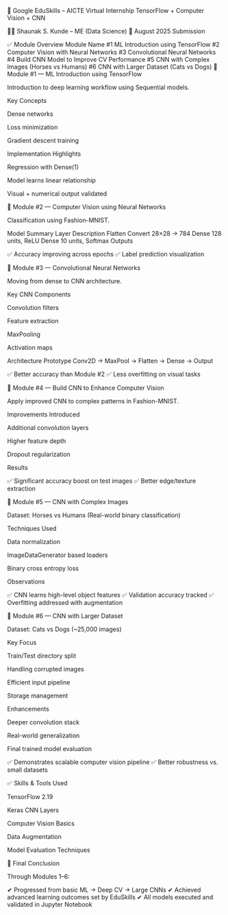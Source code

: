 🚀 Google EduSkills – AICTE Virtual Internship
TensorFlow + Computer Vision + CNN

👨‍🎓 Shaunak S. Kunde – ME (Data Science)
📅 August 2025 Submission

✅ Module Overview
Module	Name
#1	ML Introduction using TensorFlow
#2	Computer Vision with Neural Networks
#3	Convolutional Neural Networks
#4	Build CNN Model to Improve CV Performance
#5	CNN with Complex Images (Horses vs Humans)
#6	CNN with Larger Dataset (Cats vs Dogs)
📌 Module #1 — ML Introduction using TensorFlow

Introduction to deep learning workflow using Sequential models.

Key Concepts

Dense networks

Loss minimization

Gradient descent training

Implementation Highlights

Regression with Dense(1)

Model learns linear relationship

Visual + numerical output validated

📌 Module #2 — Computer Vision using Neural Networks

Classification using Fashion-MNIST.

Model Summary
Layer	Description
Flatten	Convert 28×28 → 784
Dense	128 units, ReLU
Dense	10 units, Softmax
Outputs

✅ Accuracy improving across epochs
✅ Label prediction visualization

📌 Module #3 — Convolutional Neural Networks

Moving from dense to CNN architecture.

Key CNN Components

Convolution filters

Feature extraction

MaxPooling

Activation maps

Architecture Prototype
Conv2D → MaxPool → Flatten → Dense → Output


✅ Better accuracy than Module #2
✅ Less overfitting on visual tasks

📌 Module #4 — Build CNN to Enhance Computer Vision

Apply improved CNN to complex patterns in Fashion-MNIST.

Improvements Introduced

Additional convolution layers

Higher feature depth

Dropout regularization

Results

✅ Significant accuracy boost on test images
✅ Better edge/texture extraction

📌 Module #5 — CNN with Complex Images

Dataset: Horses vs Humans
(Real-world binary classification)

Techniques Used

Data normalization

ImageDataGenerator based loaders

Binary cross entropy loss

Observations

✅ CNN learns high-level object features
✅ Validation accuracy tracked
✅ Overfitting addressed with augmentation

📌 Module #6 — CNN with Larger Dataset

Dataset: Cats vs Dogs
(~25,000 images)

Key Focus

Train/Test directory split

Handling corrupted images

Efficient input pipeline

Storage management

Enhancements

Deeper convolution stack

Real-world generalization

Final trained model evaluation

✅ Demonstrates scalable computer vision pipeline
✅ Better robustness vs. small datasets

✅ Skills & Tools Used

TensorFlow 2.19

Keras CNN Layers

Computer Vision Basics

Data Augmentation

Model Evaluation Techniques

🎯 Final Conclusion

Through Modules 1–6:

✔ Progressed from basic ML → Deep CV → Large CNNs
✔ Achieved advanced learning outcomes set by EduSkills
✔ All models executed and validated in Jupyter Notebook
